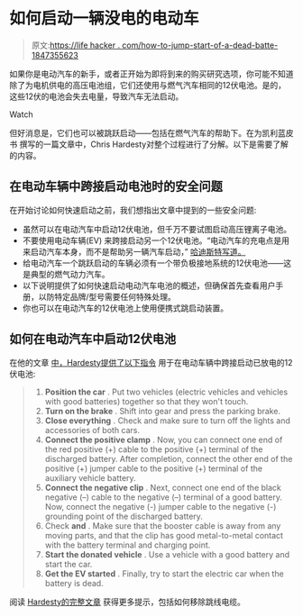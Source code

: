 # 如何启动一辆没电的电动车

> 原文:[https://life hacker . com/how-to-jump-start-of-a-dead-batte-1847355623](https://lifehacker.com/how-to-jump-start-an-electric-car-that-has-a-dead-batte-1847355623)

如果你是电动汽车的新手，或者正开始为即将到来的购买研究选项，你可能不知道除了为电机供电的高压电池组，它们还使用与燃气汽车相同的12伏电池。是的，这些12伏的电池会失去电量，导致汽车无法启动。

Watch

但好消息是，它们也可以被跳跃启动——包括在燃气汽车的帮助下。在为凯利蓝皮书 撰写的一篇文章中，Chris Hardesty对整个过程进行了分解。以下是需要了解的内容。

## 在电动车辆中跨接启动电池时的安全问题

在开始讨论如何快速启动之前，我们想指出文章中提到的一些安全问题:

*   虽然可以在电动汽车中启动12伏电池，但千万不要试图启动高压锂离子电池。
*   不要使用电动车辆(EV) 来跨接启动另一个12伏电池。“电动汽车的充电点是用来启动汽车本身，而不是帮助另一辆汽车启动，” [哈迪斯特写道。](https://www.kbb.com/car-advice/jump-start-electric-car-battery/)
*   给电动汽车一个跳跃启动的车辆必须有一个带负极接地系统的12伏电池——这是典型的燃气动力汽车。
*   以下说明提供了如何快速启动电动汽车电池的概述，但确保首先查看用户手册，以防特定品牌/型号需要任何特殊处理。
*   你也可以在电动汽车的12伏电池上使用便携式跳启动装置。

## 如何在电动汽车中启动12伏电池

在他的文章 [中，Hardesty提供了以下指令](https://www.kbb.com/car-advice/jump-start-electric-car-battery/) 用于在电动车辆中跨接启动已放电的12伏电池:

> 1.  **Position the car** . Put two vehicles (electric vehicles and vehicles with good batteries) together so that they won't touch.
> 2.  **Turn on the brake** . Shift into gear and press the parking brake.
> 3.  **Close everything** . Check and make sure to turn off the lights and accessories of both cars.
> 4.  **Connect the positive clamp** . Now, you can connect one end of the red positive (+) cable to the positive (+) terminal of the discharged battery. After completion, connect the other end of the positive (+) jumper cable to the positive (+) terminal of the auxiliary vehicle battery.
> 5.  **Connect the negative clip** . Next, connect one end of the black negative (–) cable to the negative (–) terminal of a good battery. Now, connect the negative (-) jumper cable to the negative (-) grounding point of the discharged battery.
> 6.  Check **and** . Make sure that the booster cable is away from any moving parts, and that the clip has good metal-to-metal contact with the battery terminal and charging point.
> 7.  **Start the donated vehicle** . Use a vehicle with a good battery and start the car.
> 8.  **Get the EV started** . Finally, try to start the electric car when the battery is dead.

阅读 [Hardesty的完整文章](https://www.kbb.com/car-advice/jump-start-electric-car-battery/) 获得更多提示，包括如何移除跳线电缆。